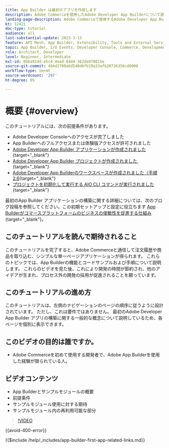 ```yaml
---
title: App Builder は最初のアプリを作成します
description: Adobe Commerceを使用したAdobe Developer App Builderについて説明し、最初のアプリを作成します。
landing-page-description: Adobe Commerceで使用するAdobe Developer App Builderについて説明し、最初のアプリを作成します。
kt: 12421
doc-type: tutorial
audience: all
last-substantial-update: 2023-3-13
feature: API Mesh, App Builder, Extensibility, Tools and External Services, Backend Development
topic: App Builder, I/O Events, Developer Console, Commerce, Development, Integrations
role: Architect, Developer
level: Beginner, Intermediate
exl-id: 0b6a91dd-e5c4-4ead-84d4-362de070815e
source-git-commit: 404d2708a6d540d6fb19a33afb20726356cd8000
workflow-type: tm+mt
source-wordcount: '297'
ht-degree: 0%

---
```


# 概要 {#overview}

このチュートリアルには、次の前提条件があります。

* Adobe Developer Consoleへのアクセスが完了しました
* App Builderへのフルアクセスまたは体験版アクセスが許可されました
* [Adobe Developer App Builder アプリケーションが作成されました &#x200B;](https://developer.adobe.com/app-builder/docs/getting_started/first_app/){target="_blank"}
* [Adobe Developer App Builder プロジェクトが作成されました &#x200B;](https://developer.adobe.com/console){target="_blank"}
* [Adobe Developer App Builderのワークスペースが作成されました（手順 2.6](https://developer.adobe.com/app-builder/docs/getting_started/first_app/#2-creating-a-new-project-on-developer-console){target="_blank"}
* [&#x200B; プロジェクトを初期化して実行する AIO CLI コマンドが実行されました &#x200B;](https://developer.adobe.com/runtime){target="_blank"}

最初のApp Builder アプリケーションの構築に関する詳細については、次のブログ投稿を参照してください。この初期セットアップと設定に役立ちます [App Builderがコマースプラットフォームのビジネスの俊敏性を促進する仕組み &#x200B;](https://business.adobe.com/blog/how-to/how-app-builder-helps-you-implement-a-composable-commerce-strategy){target="_blank"}。

## このチュートリアルを読んで期待されること

このチュートリアルを完了すると、Adobe Commerceと通信して注文履歴や商品を取り込む、シンプルな単一ページアプリケーションが得られます。 これらのトピックでは、App Builderの機能とコードサンプルおよび手順について説明します。 これらのビデオを見た後、これにより開発の時間が節約され、他のアイデアが生まれ、プロセス外の開発の採用が促進されることを願っています。

## このチュートリアルの進め方

このチュートリアルは、左側のナビゲーションのページの順序に従うように設計されています。 ただし、これは要件ではありません。 最初のAdobe Developer App Builder アプリの構築に関する一般的な概念について説明しているため、各ページを個別に表示できます。

## このビデオの目的は誰ですか。

* Adobe Commerceを初めて使用する開発者で、Adobe App Builderを使用した経験が限られている人。

## ビデオコンテンツ

* App Builderとサンプルモジュールの概要
* 前提条件
* サンプルモジュール使用に対する期待
* サンプルモジュール内の再利用可能な部分

>[!VIDEO](https://video.tv.adobe.com/v/3421026?quality=12&learn=on&captions=jpn)

{{avoid-400-error}}

{{$include /help/_includes/app-builder-first-app-related-links.md}}
